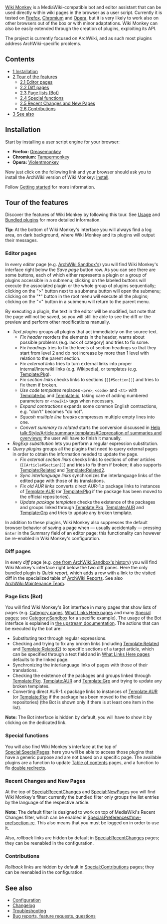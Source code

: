 [Wiki Monkey](https://github.com/kynikos/wiki-monkey/wiki) is a MediaWiki-compatible bot and editor assistant that can be used directly within wiki pages in the browser as a user script. Currently it is tested on [Firefox](/index.php/Firefox "Firefox"), [Chromium](/index.php/Chromium "Chromium") and [Opera](/index.php/Opera "Opera"), but it is very likely to work also on other browsers out of the box or with minor adaptations. Wiki Monkey can also be easily extended through the creation of plugins, exploiting its API.

The project is currently focused on ArchWiki, and as such most plugins address ArchWiki-specific problems.

## Contents

*   [1 Installation](#Installation)
*   [2 Tour of the features](#Tour_of_the_features)
    *   [2.1 Editor pages](#Editor_pages)
    *   [2.2 Diff pages](#Diff_pages)
    *   [2.3 Page lists (Bot)](#Page_lists_.28Bot.29)
    *   [2.4 Special functions](#Special_functions)
    *   [2.5 Recent Changes and New Pages](#Recent_Changes_and_New_Pages)
    *   [2.6 Contributions](#Contributions)
*   [3 See also](#See_also)

## Installation

Start by installing a user script engine for your browser:

*   **Firefox:** [Greasemonkey](https://addons.mozilla.org/en-US/firefox/addon/greasemonkey/)
*   **Chromium:** [Tampermonkey](https://chrome.google.com/webstore/detail/dhdgffkkebhmkfjojejmpbldmpobfkfo)
*   **Opera:** [Violentmonkey](https://addons.opera.com/en/extensions/details/violent-monkey)

Now just click on the following link and your browser should ask you to install the ArchWiki version of Wiki Monkey: [install](https://raw.github.com/kynikos/wiki-monkey/master/scripts/WikiMonkey-ArchWiki.user.js).

Follow [Getting started](https://github.com/kynikos/wiki-monkey/wiki/Getting-started) for more information.

## Tour of the features

Discover the features of Wiki Monkey by following this tour. See [Usage](https://github.com/kynikos/wiki-monkey/wiki/Usage) and [Bundled plugins](https://github.com/kynikos/wiki-monkey/wiki/Bundled-plugins) for more detailed information.

**Tip:** At the bottom of Wiki Monkey's interface you will always find a log area, on dark background, where Wiki Monkey and its plugins will output their messages.

### Editor pages

In every _editor_ page (e.g. [ArchWiki:Sandbox's](https://wiki.archlinux.org/index.php?title=ArchWiki:Sandbox&action=submit)) you will find Wiki Monkey's interface right below the _Save page_ button row. As you can see there are some buttons, each of which either represents a plugin or a group of plugins accessible in a submenu; clicking on the labeled buttons will execute the associated plugin or the whole group of plugins sequentially; clicking on the ">" button next to a submenu button will open the submenu; clicking on the "*" button in the root menu will execute all the plugins; clicking on the "<" button in a submenu will return to the parent menu.

By executing a plugin, the text in the editor will be modified, but note that the page will not be saved, so you will still be able to see the diff or the preview and perform other modifications manually.

*   _Text plugins_ groups all plugins that act immediately on the source text.
    *   _Fix header_ reorders the elements in the header, warns about possible problems (e.g. lack of category) and tries to fix some.
    *   _Fix headings_ tries to fix the levels of section headings so that they start from level 2 and do not increase by more than 1 level with relation to the parent section.
    *   _Fix external links_ tries to turn external links into proper internal/interwiki links (e.g. Wikipedia), or templates (e.g. [Template:Pkg](/index.php/Template:Pkg "Template:Pkg")).
    *   _Fix section links_ checks links to sections (`[[#Section]]`) and tries to fix them if broken.
    *   _Use code templates_ replaces `<pre>`, `<code>` and `<tt>` with [Template:bc](/index.php/Template:Bc "Template:Bc") and [Template:ic](/index.php/Template:Ic "Template:Ic"), taking care of adding numbered parameters or `<nowiki>` tags when necessary.
    *   _Expand contractions_ expands some common English contractions, e.g. "don't" becomes "do not".
    *   _Squash multiple line breaks_ compresses multiple empty lines into one.
    *   _Convert summary to related_ starts the conversion discussed in [Help talk:Style/Article summary templates#Deprecation of summaries and overviews](/index.php/Help_talk:Style/Article_summary_templates#Deprecation_of_summaries_and_overviews "Help talk:Style/Article summary templates"); the user will have to finish it manually.
*   _RegExp substitution_ lets you perform a regular expression substitution.
*   _Query plugins_ groups all the plugins that need to query external pages in order to obtain the information needed to update the page.
    *   _Fix external section links_ checks links to sections of other articles (`[[Article#Section]]`) and tries to fix them if broken; it also supports [Template:Related](/index.php/Template:Related "Template:Related") and [Template:Related2](/index.php/Template:Related2 "Template:Related2").
    *   _Sync interlanguage links_ synchronizes the interlanguage links of the edited page with those of its translations.
    *   _Fix old AUR links_ converts direct AUR-1.x package links to instances of [Template:AUR](/index.php/Template:AUR "Template:AUR") (or [Template:Pkg](/index.php/Template:Pkg "Template:Pkg") if the package has been moved to the official repositories).
    *   _Update package templates_ checks the existence of the packages and groups linked through [Template:Pkg](/index.php/Template:Pkg "Template:Pkg"), [Template:AUR](/index.php/Template:AUR "Template:AUR") and [Template:Grp](/index.php/Template:Grp "Template:Grp") and tries to update any broken template.

In addition to these plugins, Wiki Monkey also suppresses the default browser behavior of saving a page when — usually accidentally — pressing `Enter` in the Summary field of an editor page; this functionality can however be re-enabled in Wiki Monkey's configuration.

### Diff pages

In every _diff_ page (e.g. [one from ArchWiki:Sandbox's history](https://wiki.archlinux.org/index.php?title=ArchWiki:Sandbox&diff=262475&oldid=261738)) you will find Wiki Monkey's interface right below the two diff panes. Here the only bundled plugin is _Quick report_, which adds a row with a link to the visited diff in the specialized table of [ArchWiki:Reports](/index.php/ArchWiki:Reports "ArchWiki:Reports"). See also [ArchWiki:Maintenance Team](/index.php/ArchWiki:Maintenance_Team "ArchWiki:Maintenance Team").

### Page lists (Bot)

You will find Wiki Monkey's Bot interface in many pages that show lists of pages (e.g. [Category pages](/index.php/Special:Categories "Special:Categories"), [What Links Here pages](/index.php/Special:WhatLinksHere "Special:WhatLinksHere") and many [Special pages](/index.php/Special:SpecialPages "Special:SpecialPages"); see [Category:Sandbox](/index.php/Category:Sandbox "Category:Sandbox") for a specific example). The usage of the Bot interface is explained in [the upstream documentation](https://github.com/kynikos/wiki-monkey/wiki/Usage#bot-interface). The actions that can be executed by the bot are:

*   Substituting text through regular expressions.
*   Checking and trying to fix any broken links (including [Template:Related](/index.php/Template:Related "Template:Related") and [Template:Related2](/index.php/Template:Related2 "Template:Related2")) to specific sections of a target article, which can be specified through a text field and in [What Links Here pages](/index.php/Special:WhatLinksHere "Special:WhatLinksHere") defaults to the linked page.
*   Synchronizing the interlanguage links of pages with those of their translations.
*   Checking the existence of the packages and groups linked through [Template:Pkg](/index.php/Template:Pkg "Template:Pkg"), [Template:AUR](/index.php/Template:AUR "Template:AUR") and [Template:Grp](/index.php/Template:Grp "Template:Grp") and trying to update any broken templates.
*   Converting direct AUR-1.x package links to instances of [Template:AUR](/index.php/Template:AUR "Template:AUR") (or [Template:Pkg](/index.php/Template:Pkg "Template:Pkg") if the package has been moved to the official repositories) (the Bot is shown only if there is at least one item in the list).

**Note:** The Bot interface is hidden by default, you will have to show it by clicking on the dedicated link.

### Special functions

You will also find Wiki Monkey's interface at the top of [Special:SpecialPages](/index.php/Special:SpecialPages "Special:SpecialPages"): here you will be able to access those plugins that have a generic purpose and are not based on a specific page. The available plugins are a function to update [Table of contents](/index.php/Table_of_contents "Table of contents") pages, and a function to fix [double redirects](/index.php/Special:DoubleRedirects "Special:DoubleRedirects").

### Recent Changes and New Pages

At the top of [Special:RecentChanges](/index.php/Special:RecentChanges "Special:RecentChanges") and [Special:NewPages](/index.php/Special:NewPages "Special:NewPages") you will find Wiki Monkey's filter: currently the bundled filter only groups the list entries by the language of the respective article.

**Note:** The default filter is designed to work on top of MediaWiki's Recent Changes filter, which can be enabled in [Special:Preferences#mw-prefsection-rc](/index.php/Special:Preferences#mw-prefsection-rc "Special:Preferences"). This also means that you must be logged on in order to use it.

Also, _rollback_ links are hidden by default in [Special:RecentChanges](/index.php/Special:RecentChanges "Special:RecentChanges") pages; they can be reenabled in the configuration.

### Contributions

_Rollback_ links are hidden by default in [Special:Contributions](/index.php/Special:Contributions "Special:Contributions") pages; they can be reenabled in the configuration.

## See also

*   [Configuration](https://github.com/kynikos/wiki-monkey/wiki/Configuration)
*   [Changelog](https://github.com/kynikos/wiki-monkey/wiki/Changelog)
*   [Troubleshooting](https://github.com/kynikos/wiki-monkey/wiki/Troubleshooting)
*   [Bug reports, feature requests, questions](https://github.com/kynikos/wiki-monkey/issues)